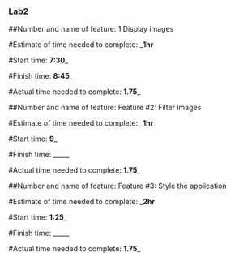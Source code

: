 ### Lab2

##Number and name of feature: 1 Display images

#Estimate of time needed to complete: ___1hr__

#Start time: __7:30___

#Finish time: __8:45___

#Actual time needed to complete: __1.75___

##Number and name of feature: Feature #2: Filter images

#Estimate of time needed to complete: ___1hr__

#Start time: __9___

#Finish time: _____

#Actual time needed to complete: __1.75___


##Number and name of feature: Feature #3: Style the application

#Estimate of time needed to complete: ___2hr__

#Start time: __1:25___

#Finish time: _____

#Actual time needed to complete: __1.75___
